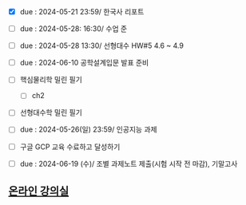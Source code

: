 - [x] due : 2024-05-21 23:59/ 한국사 리포트
- [ ] due : 2024-05-28: 16:30/ 수업 준
- [ ] due : 2024-05-28 13:30/ 선형대수 HW#5 4.6 ~ 4.9
- [ ] due : 2024-06-10 공학설계입문 발표 준비
- [ ] 핵심물리학 밀린 필기
	- [ ] ch2
- [ ] 선형대수학 밀린 필기
- [ ] due : 2024-05-26(일) 23:59/ 인공지능 과제
- [ ] 구글 GCP 교육 수료하고 달성하기
- [ ] due : 2024-06-19 (수)/ 조별 과제노트 제출(시험 시작 전 마감), 기말고사


## [온라인 강의실](https://sel.jnu.ac.kr/)
